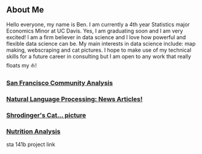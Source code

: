 ## About Me

Hello everyone, my name is Ben. I am currently a 4th year Statistics major Economics Minor at UC Davis. Yes, I am graduating soon and I am very excited! I am a firm believer in data science and I love how powerful and flexible data science can be. My main interests in data science include: map making, webscraping and cat pictures. I hope to make use of my technical skills for a future career in consulting but I am open to any work that really floats my :sailboat:!


### [San Francisco Community Analysis](https://benon33.github.io/benmok/Assignment%206/)



### [Natural Language Processing: News Articles!](https://benon33.github.io/benmok/Assignment5/)



### [Shrodinger's Cat... picture](https://benon33.github.io/benmok/Assignment2/)



### [Nutrition Analysis](https://benon33.github.io/benmok/Assignment4/)



sta 141b project link
